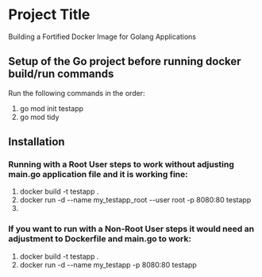 # Project Title

Building a Fortified Docker Image for Golang Applications

## Setup of the Go project before running docker build/run commands
Run the following commands in the order:
1) go mod init testapp
2) go mod tidy

## Installation

### Running with a Root User steps to work without adjusting main.go application file and it is working fine:
1) docker build -t testapp .
2) docker run -d --name my_testapp_root --user root -p 8080:80 testapp
3) 
### If you want to run with a Non-Root User steps it would need an adjustment to Dockerfile and main.go to work:
1) docker build -t testapp .
2) docker run -d --name my_testapp -p 8080:80 testapp
